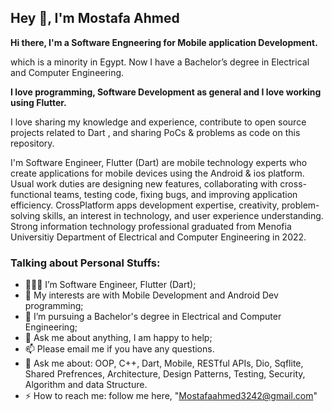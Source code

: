 ## Hey 👋, I'm Mostafa Ahmed

**Hi there, I'm a **Software Engneering** for Mobile **application Development**.**

which is a minority in Egypt. Now I have a Bachelor’s degree in Electrical and Computer Engineering.

**I love programming, Software Development as general and I love working using Flutter.**

I love sharing my knowledge and experience, contribute to open source projects related to Dart , and sharing PoCs & problems as code on this repository.

I'm  Software Engineer, Flutter (Dart) are mobile technology experts who create applications for mobile devices using the Android & ios platform. Usual work duties are designing new features, collaborating with cross-functional teams, testing code, fixing bugs, and improving application efficiency. CrossPlatform apps development expertise, creativity, problem-solving skills, an interest in technology, and user experience understanding. Strong information technology professional graduated from Menofia Universitiy Department of Electrical and Computer Engineering in 2022.

### Talking about Personal Stuffs:

- 👨🏽‍💻 I’m Software Engineer, Flutter (Dart); 
- 🤔 My interests are with Mobile Development and Android Dev programming;
- 💼 I’m pursuing a Bachelor's degree in Electrical and Computer Engineering;
- 💬 Ask me about anything, I am happy to help;
- 📫 Please email me if you have any questions.
- 🎯 Ask me about: OOP, C++, Dart, Mobile, RESTful APIs, Dio, Sqflite, Shared Prefrences, Architecture, Design Patterns, Testing, Security, Algorithm and data Structure.
- ⚡ How to reach me: follow me here, "Mostafaahmed3242@gmail.com"

>>>>>>>>>>>>>>>>>>>>>>>>>>>>>>>>>>>>>>>>>>>>>>>>>>>>>>>>>>>>>>>>>>>>>>>>>>
